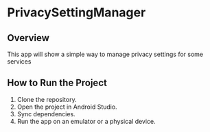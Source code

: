 # PrivacySettingManager

## Overview

This app will show a simple way to manage privacy settings for some services

## How to Run the Project
1. Clone the repository.
2. Open the project in Android Studio.
3. Sync dependencies.
4. Run the app on an emulator or a physical device.